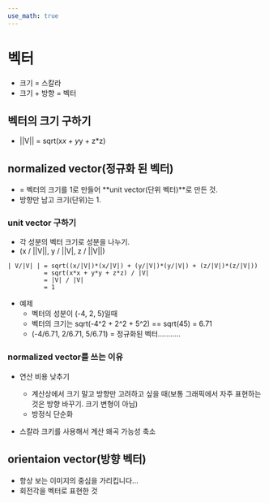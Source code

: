 ```yaml
---
use_math: true
---
```


# 벡터
- 크기 = 스칼라
- 크기 + 방향 = 벡터

##  벡터의 크기 구하기
- ||V|| = sqrt(x*x + y*y + z*z)

## normalized vector(정규화 된 벡터)
- = 벡터의 크기를 1로 만들어 **unit vector(단위 벡터)**로 만든 것.
- 방향만 남고 크기(단위)는 1.

### unit vector 구하기
- 각 성분의 벡터 크기로 성분을 나누기.
- (x / ||V||, y / ||V|, z / ||V||) 

~~~
| V/|V| | = sqrt((x/|V|)*(x/|V|) + (y/|V|)*(y/|V|) + (z/|V|)*(z/|V|))
          = sqrt(x*x + y*y + z*z) / |V|
          = |V| / |V|
          = 1
~~~

- 예제
  - 벡터의 성분이 (-4, 2, 5)일때
  - 벡터의 크기는 sqrt(-4^2 + 2^2 + 5^2) == sqrt(45) = 6.71
  - (-4/6.71, 2/6.71, 5/6.71) = 정규화된 벡터...........

### normalized vector를 쓰는 이유
- 연산 비용 낮추기
  - 계산상에서 크기 말고 방향만 고려하고 싶을 때(보통 그래픽에서 자주 표현하는 것은 방향 바꾸기. 크기 변형이 아님)
  - 방정식 단순화
  
  
- 스칼라 크키를 사용해서 계산 왜곡 가능성 축소 

## orientaion vector(방향 벡터)
- 항상 보는 이미지의 중심을 가리킵니다...
- 회전각을 벡터로 표현한 것

